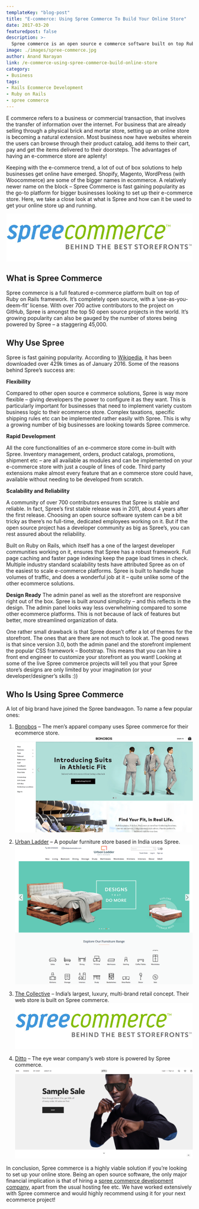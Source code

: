 ```yaml
---
templateKey: "blog-post"
title: "E-commerce: Using Spree Commerce To Build Your Online Store"
date: 2017-03-20
featuredpost: false
description: >-
  Spree commerce is an open source e commerce software built on top Ruby on Rails. Should you choose Spree for your online store? Read on to learn why Spree ..
image: ./images/spree-commerce.jpg
author: Anand Narayan
link: /e-commerce-using-spree-commerce-build-online-store
category:
- Business
tags:
- Rails Ecommerce Development
- Ruby on Rails
- spree commerce
---
```


E commerce refers to a business or commercial transaction, that involves the transfer of information over the internet. For business that are already selling through a physical brick and mortar store, setting up an online store is becoming a natural extension. Most business now have websites wherein the users can browse through their product catalog, add items to their cart, pay and get the items delivered to their doorsteps. The advantages of having an e-commerce store are aplenty!

Keeping with the e-commerce trend, a lot of out of box solutions to help businesses get online have emerged. Shopify, Magento, WordPress (with Woocommerce) are some of the bigger names in ecommerce. A relatively newer name on the block – Spree Commerce is fast gaining popularity as the go-to platform for bigger businesses looking to set up their e-commerce store. Here, we take a close look at what is Spree and how can it be used to get your online store up and running.

![spree-commerce](./images/spree-commerce.jpg)

## What is Spree Commerce

Spree commerce is a full featured e-commerce platform built on top of Ruby on Rails framework. It’s completely open source, with a ‘use-as-you-deem-fit’ license. With over 700 active contributors to the project on GitHub, Spree is amongst the top 50 open source projects in the world. It’s growing popularity can also be gauged by the number of stores being powered by Spree – a staggering 45,000.

## Why Use Spree

Spree is fast gaining popularity. According to [Wikipedia](https://en.wikipedia.org/wiki/Spree_Commerce), it has been downloaded over 429k times as of January 2016. Some of the reasons behind Spree’s success are:

**Flexibility**

Compared to other open source e commerce solutions, Spree is way more flexible – giving developers the power to configure it as they want. This is particularly important for businesses that need to implement variety custom business logic to their ecommerce store. Complex taxations, specific shipping rules etc can be implemented rather easily with Spree. This is why a growing number of big businesses are looking towards Spree commerce.

**Rapid Development**

All the core functionalities of an e-commerce store come in-built with Spree. Inventory management, orders, product catalogs, promotions, shipment etc – are all available as modules and can be implemented on your e-commerce store with just a couple of lines of code. Third party extensions make almost every feature that an e commerce store could have, available without needing to be developed from scratch.

**Scalability and Reliability**

A community of over 700 contributors ensures that Spree is stable and reliable. In fact, Spree’s first stable release was in 2011, about 4 years after the first release. Choosing an open source software system can be a bit tricky as there’s no full-time, dedicated employees working on it. But if the open source project has a developer community as big as Spree’s, you can rest assured about the reliability.

Built on Ruby on Rails, which itself has a one of the largest developer communities working on it, ensures that Spree has a robust framework. Full page caching and faster page indexing keep the page load times in check. Multiple industry standard scalability tests have attributed Spree as on of the easiest to scale e-commerce platforms. Spree is built to handle huge volumes of traffic, and does a wonderful job at it – quite unlike some of the other ecommerce solutions.

**Design Ready**
The admin panel as well as the storefront are responsive right out of the box. Spree is built around simplicity – and this reflects in the design. The admin panel looks way less overwhelming compared to some other ecommerce platforms. This is not because of lack of features but better, more streamlined organization of data.

One rather small drawback is that Spree doesn’t offer a lot of themes for the storefront. The ones that are there are not much to look at. The good news is that since version 3.0, both the admin panel and the storefront implement the popular CSS framework – Bootstrap. This means that you can hire a front end engineer to customize your storefront as you want! Looking at some of the live Spree commerce projects will tell you that your Spree store’s designs are only limited by your imagination (or your developer/designer’s skills :))

## Who Is Using Spree Commerce

A lot of big brand have joined the Spree bandwagon. To name a few popular ones:

1. [Bonobos](https://bonobos.com/) – The men’s apparel company uses Spree commerce for their ecommerce store.
   ![spree-commerce-development-company](./images/Screen-Shot-2017-03-20-at-4.08.29-PM.png)

2) [Urban Ladder](https://www.urbanladder.com/) – A popular furniture store based in India uses Spree.
   ![spree-commerce-development](./images/urbanladder.png)

3. [The Collective](https://codebrahma.com/thecollective) – India’s largest, luxury, multi-brand retail concept. Their web store is built on Spree commerce.
   ![spree-commerce-development-company](./images/spree-commerce.jpg)

4) [Ditto](https://www.ditto.com/) – The eye wear company’s web store is powered by Spree commerce.
   ![spree-commerce-development-company](./images/ditto.png)

In conclusion, Spree commerce is a highly viable solution if you’re looking to set up your online store. Being an open source software, the only major financial implication is that of hiring a [spree commerce development company](https://codebrahma.com/spree-commerce-development/), apart from the usual hosting fee etc. We have worked extensively with Spree commerce and would highly recommend using it for your next ecommerce project!
